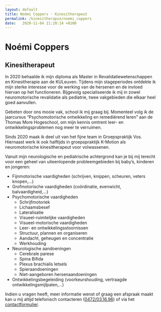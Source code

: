 ```yaml
---
layout: default
title: Noémi Coppers - Kinesitherapeut
permalink: /kinesitherapie/noemi_coppers
date:   2020-11-04 21:28:14 +0100
---
```


# Noémi Coppers  

## Kinesitherapeut

<!-- <picture class="portret">
	<source srcset="/img/NoemiCoppers_desktop_300x516.jpg" media="(min-width: 769px)">
	<img srcset="/img/NoemiCoppers_mobile_404x346.jpg" alt="Noémi Coppers">
</picture>   -->
  
In 2020 behaalde ik mijn diploma als Master in Revalidatiewetenschappen en Kinesitherapie aan de KULeuven. Tijdens mijn stageperiodes ontdekte ik mijn sterke interesse voor de werking van de hersenen en de invloed hiervan op het functioneren. Bijgevolg specialiseerde ik mij in zowel neuromotorische revalidatie als pediatrie, twee vakgebieden die elkaar heel goed aanvullen.  
  
Gebeten door ons mooie vak, school ik mij graag bij. Momenteel volg ik de jaarcursus “Psychomotorische ontwikkeling en remediërend leren” aan de Thomas More Hogeschool, om mijn kennis omtrent leer- en ontwikkelingsproblemen nog meer te verruimen.  
  
Sinds 2020 maak ik deel uit van het fijne team in Groepspraktijk Vos. Hiernaast werk ik ook halftijds in groepspraktijk K-Motion als neuromotorische kinesitherapeut voor volwassenen.  
  
Vanuit mijn neurologische en pediatrische achtergrond kan je bij mij terecht voor een geheel van uiteenlopende probleemgebieden bij baby’s, kinderen en jongeren:

* Fijnmotorische vaardigheden (schrijven, knippen, scheuren, veters knopen,…)  
* Grofmotorische vaardigheden (coördinatie, evenwicht, balvaardigheid,…)  
* Psychomotorische vaardigheden  
	- Schrijfmotoriek  
	- Lichaamsbesef
	- Lateralisatie 
	- Visueel-ruimtelijke vaardigheden 
	- Visueel-motorische vaardigheden
	- Leer- en ontwikkelingsstoornissen
	- Structuur, plannen en organiseren
	- Aandacht, geheugen en concentratie
	- Werkhouding 
* Neurologische aandoeningen
	- Cerebrale parese
	- Spina Bifida
	- Plexus brachialis letsels
	- Spieraandoeningen
	- Niet-aangeboren hersenaandoeningen 
* Ontwikkelingsbegeleiding (voorkeurshouding, vertraagde ontwikkelingsmijlpalen,…)

Indien u vragen heeft, meer informatie wenst of graag een afspraak maakt kan u mij altijd telefonisch contacteren (<a href="tel:+32472031696" itemprop="telephone">0472/03.16.96</a>) of via het [contactformulier](/contact.html).  
  